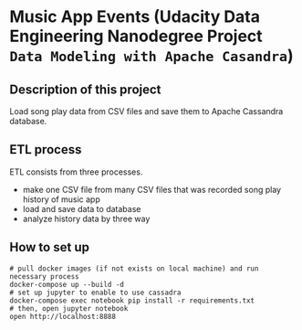 # Music App Events (Udacity Data Engineering Nanodegree Project `Data Modeling with Apache Casandra`)

## Description of this project
Load song play data from CSV files and save them to Apache Cassandra database.

## ETL process
ETL consists from three processes.

- make one CSV file from many CSV files that was recorded song play history of music app
- load and save data to database
- analyze history data by three way

## How to set up

```shell
# pull docker images (if not exists on local machine) and run necessary process
docker-compose up --build -d
# set up jupyter to enable to use cassadra
docker-compose exec notebook pip install -r requirements.txt
# then, open jupyter notebook
open http://localhost:8888
```
